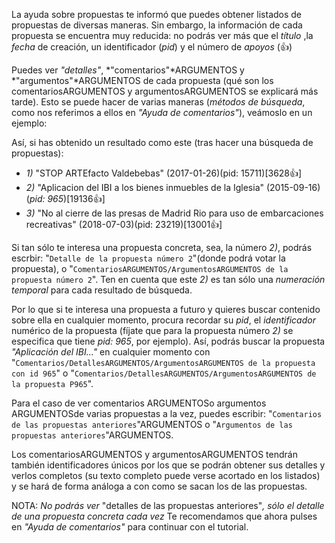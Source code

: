 La ayuda sobre propuestas te informó que puedes obtener listados de propuestas de diversas maneras. Sin embargo, la información de cada propuesta se encuentra muy reducida: no podrás ver más que el *título* ,la *fecha* de creación, un identificador (*pid*) y el número de *apoyos* (👍)

Puedes ver *"detalles"*, *"comentarios"*ARGUMENTOS y *"argumentos"*ARGUMENTOS de cada propuesta (qué son los comentariosARGUMENTOS y argumentosARGUMENTOS se explicará más tarde). Esto se puede hacer de varias maneras (*métodos de búsqueda*, como nos referimos a ellos en _"Ayuda de comentarios"_), veámoslo en un ejemplo:

Así, si has obtenido un resultado como este (tras hacer una búsqueda de propuestas):

- *1)* "STOP ARTEfacto Valdebebas" (2017-01-26)(pid: 15711)[3628👍]
- *2)* "Aplicacion del IBI a los bienes inmuebles de la Iglesia" (2015-09-16)(*pid: 965*)[19136👍]
- *3)* "No al cierre de las presas de Madrid Rio para uso de embarcaciones recreativas" (2018-07-03)(pid: 23219)[13001👍]

Si tan sólo te interesa una propuesta concreta, sea, la número *2)*, podrás escrbir: "`Detalle de la propuesta número 2`"(donde podrá votar la propuesta), o "`ComentariosARGUMENTOS/ArgumentosARGUMENTOS de la propuesta número 2`". Ten en cuenta que este *2)* es tan sólo una *numeración temporal* para cada resultado de búsqueda. 

Por lo que si te interesa una propuesta a futuro y quieres buscar contenido sobre ella en cualquier momento, procura recordar su *pid*, el *identificador* numérico de la propuesta (fíjate que para la propuesta número *2)* se especifica que tiene *pid: 965*, por ejemplo). Así, podrás buscar la propuesta _"Aplicación del IBI..."_ en cualquier momento con "`Comentarios/DetallesARGUMENTOS/ArgumentosARGUMENTOS de la propuesta con id 965`" o "`Comentarios/DetallesARGUMENTOS/ArgumentosARGUMENTOS de la propuesta P965`".

Para el caso de ver comentarios ARGUMENTOSo argumentos ARGUMENTOSde varias propuestas a la vez, puedes escribir: "`Comentarios de las propuestas anteriores`"ARGUMENTOS o "`Argumentos de las propuestas anteriores`"ARGUMENTOS. 

Los comentariosARGUMENTOS y argumentosARGUMENTOS tendrán también identificadores únicos por los que se podrán obtener sus detalles y verlos completos (su texto completo puede verse acortado en los listados) y se hará de forma análoga a con como se sacan los de las propuestas.

NOTA: _No podrás ver_ "detalles de las propuestas anteriores"_, sólo el detalle de una propuesta concreta cada vez_
Te recomendamos que ahora pulses en _"Ayuda de comentarios"_ para continuar con el tutorial.
